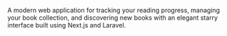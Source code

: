 A modern web application for tracking your reading progress, managing your book collection, and discovering new books with an elegant starry interface built using Next.js and Laravel.

